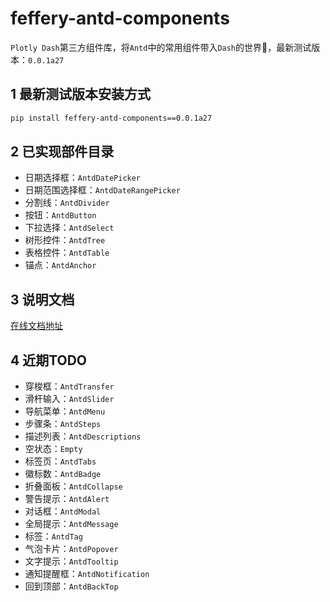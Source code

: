 # feffery-antd-components
`Plotly Dash`第三方组件库，将`Antd`中的常用组件带入`Dash`的世界🥳，最新测试版本：`0.0.1a27`

## 1 最新测试版本安装方式

```bash
pip install feffery-antd-components==0.0.1a27
```

## 2 已实现部件目录

- 日期选择框：`AntdDatePicker`
- 日期范围选择框：`AntdDateRangePicker`
- 分割线：`AntdDivider`
- 按钮：`AntdButton`
- 下拉选择：`AntdSelect`
- 树形控件：`AntdTree`
- 表格控件：`AntdTable`
- 锚点：`AntdAnchor`

## 3 说明文档

[在线文档地址](http://121.40.46.113:8050/feffery-antd-docs/index)

## 4 近期TODO

- 穿梭框：`AntdTransfer`
- 滑杆输入：`AntdSlider`
- 导航菜单：`AntdMenu`
- 步骤条：`AntdSteps`
- 描述列表：`AntdDescriptions`
- 空状态：`Empty`
- 标签页：`AntdTabs`
- 徽标数：`AntdBadge`
- 折叠面板：`AntdCollapse`
- 警告提示：`AntdAlert`
- 对话框：`AntdModal`
- 全局提示：`AntdMessage`
- 标签：`AntdTag`
- 气泡卡片：`AntdPopover`
- 文字提示：`AntdTooltip`
- 通知提醒框：`AntdNotification`
- 回到顶部：`AntdBackTop`